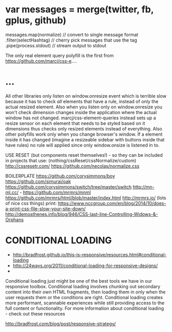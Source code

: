 # var messages = merge(twitter, fb, gplus, github)
messages.map(normalize) // convert to single message format
  .filter(selectHashtag) // cherry pick messages that use the tag
  .pipe(process.stdout) // stream output to stdout


  The only real element query polyfill is the first from https://github.com/marcj/css-e....

# ...
All other libraries only listen on window.onresize event which is terrible slow because it has to check _all_ elements that have a rule,
instead of only the actual resized element. Also when you listen only on window.onresize you won't check dimension changes inside the
application where the actual window has not changed. marcj/css-element-queries instead sets up a resize sensor on each element that
needs to be styled based on it dimensions thus checks only resized elements instead of everything. Also other polyfills work only
when you change browser's window. If a element inside it has changed (imagine a resizeable sidebar with buttons inside that have rules)
no rule will applied since only window.onsize is listened in to.


USE RESET (but components reset themselves!) - so they can be included in projects that use: (nothing/cssReset/cssNormalize/custom)
http://cssresetr.com/
https://github.com/necolas/normalize.css


BOILERPLATE
https://github.com/corysimmons/boy
https://github.com/simurai/oak
https://github.com/corysimmons/switch/tree/master/switch
http://mn-ml.cc/ - https://github.com/mrmrs/mnml
https://github.com/mrmrs/html/blob/master/index.html
http://mrmrs.io/ (lots of nice css things)
print:
  https://www.nccgroup.com/en/blog/2014/10/does-a-print-css-file-slow-your-site-down/
  http://demosthenes.info/blog/946/CSS-last-line-Controlling-Widows-&-Orphans


# CONDITIONAL LOADING
- http://bradfrost.github.io/this-is-responsive/resources.html#conditional-loading
- http://24ways.org/2011/conditional-loading-for-responsive-designs/
-

Conditional loading just might be one of the best tools we have in our responsive toolbox.
Conditional loading involves chunking out secondary content into their own HTML fragments,
then loading them in only when the user requests them or the conditions are right.
Conditional loading creates more performant, scannable experiences while still providing
access to the full content or functionality.
For more information about conditional loading - check out these resources

http://bradfrost.com/blog/post/responsive-strategy/
